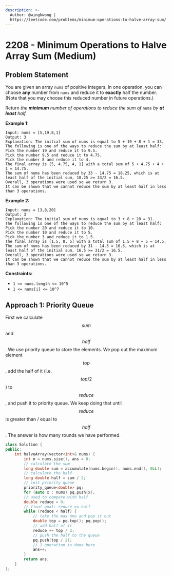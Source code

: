 ```yaml
---
description: >-
  Author: @wingkwong |
  https://leetcode.com/problems/minimum-operations-to-halve-array-sum/
---
```


# 2208 - Minimum Operations to Halve Array Sum (Medium)

## Problem Statement

You are given an array `nums` of positive integers. In one operation, you can choose **any** number from `nums` and reduce it to **exactly** half the number. (Note that you may choose this reduced number in future operations.)

Return _the **minimum** number of operations to reduce the sum of_ `nums` _by **at least** half._

**Example 1:**

```
Input: nums = [5,19,8,1]
Output: 3
Explanation: The initial sum of nums is equal to 5 + 19 + 8 + 1 = 33.
The following is one of the ways to reduce the sum by at least half:
Pick the number 19 and reduce it to 9.5.
Pick the number 9.5 and reduce it to 4.75.
Pick the number 8 and reduce it to 4.
The final array is [5, 4.75, 4, 1] with a total sum of 5 + 4.75 + 4 + 1 = 14.75. 
The sum of nums has been reduced by 33 - 14.75 = 18.25, which is at least half of the initial sum, 18.25 >= 33/2 = 16.5.
Overall, 3 operations were used so we return 3.
It can be shown that we cannot reduce the sum by at least half in less than 3 operations.
```

**Example 2:**

```
Input: nums = [3,8,20]
Output: 3
Explanation: The initial sum of nums is equal to 3 + 8 + 20 = 31.
The following is one of the ways to reduce the sum by at least half:
Pick the number 20 and reduce it to 10.
Pick the number 10 and reduce it to 5.
Pick the number 3 and reduce it to 1.5.
The final array is [1.5, 8, 5] with a total sum of 1.5 + 8 + 5 = 14.5. 
The sum of nums has been reduced by 31 - 14.5 = 16.5, which is at least half of the initial sum, 16.5 >= 31/2 = 16.5.
Overall, 3 operations were used so we return 3.
It can be shown that we cannot reduce the sum by at least half in less than 3 operations.
```

**Constraints:**

* `1 <= nums.length <= 10^5`
* `1 <= nums[i] <= 10^7`

## Approach 1: Priority Queue

First we calculate $$sum$$ and $$half$$. We use priority queue to store the elements. We pop out the maximum element $$top$$, add the half of it (i.e. $$top / 2$$) to $$reduce$$, and push it to priority queue. We keep doing that until $$reduce$$ is greater than / equal to $$half$$. The answer is how many rounds we have performed.

```cpp
class Solution {
public:
    int halveArray(vector<int>& nums) {
        int n = nums.size(), ans = 0;
        // calculate the sum
        long double sum = accumulate(nums.begin(), nums.end(), 0LL);
        // calculate the half
        long double half = sum / 2;
        // init priority queue
        priority_queue<double> pq;
        for (auto x : nums) pq.push(x);
        // used to compare with half
        double reduce = 0;
        // final goal: reduce >= half
        while (reduce < half) {
            // take the max one and pop it out
            double top = pq.top(); pq.pop();
            // add half of it
            reduce += top / 2;
            // push the half to the queue
            pq.push(top / 2);
            // 1 operation is done here
            ans++;
        }
        return ans;
    }
};
```
